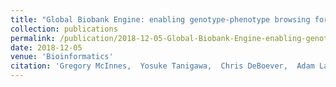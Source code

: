 ```yaml
---
title: "Global Biobank Engine: enabling genotype-phenotype browsing for biobank summary statistics"
collection: publications
permalink: /publication/2018-12-05-Global-Biobank-Engine-enabling-genotype-phenotype-browsing-for-biobank-summary-statistics
date: 2018-12-05
venue: 'Bioinformatics'
citation: 'Gregory McInnes,  Yosuke Tanigawa,  Chris DeBoever,  Adam Lavertu,  Julia Olivieri,  Matthew Aguirre,  Manuel Rivas, &quot;Global Biobank Engine: enabling genotype-phenotype browsing for biobank summary statistics.&quot; Bioinformatics, 2018.'
---
```

